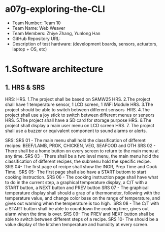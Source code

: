# a07g-exploring-the-CLI

* Team Number: Team 10 
* Team Name: Web Weaver
* Team Members: Zhiye Zhang, Yunlong Han
* GitHub Repository URL:
* Description of test hardware: (development boards, sensors, actuators, laptop + OS, etc)

# 1.Software architecture

## 1. HRS & SRS

HRS:
HRS. 1.The project shall be based on SAMW25
HRS. 2.The project shall have 1 temperature sensor, 1 LCD screen, 1 WiFi Module
HRS. 3.The project should be able to switch between different sensors 
HRS. 4.The project shall use a joy stick to switch between different menus or sensors
HRS. 5.The project shall have a SD card for storage purpose
HRS. 6.The project shall display a main user menu on LCD screen
HRS. 7. The project shall use a buzzer or equivalent component to sound alarms or alerts.

SRS:
SRS 01 - The main menu shall hold the classification of different recipes: BEEF/LAMB, PROK, CHICKEN, VEG, SEAFOOD and OTH
SRS 02 - There shall be a home button on every screen to return to the main menu at any time.
SRS 03 - There shall be a two level menu, the main menu hold the classification of different recipes, the submenu hold the specific recipe.
SRS 04- The first page of recipe shall show the INGR, Prep Time and Cook Time. 
SRS 05- The first page shall also have a START buttom to start cooking instruction.
SRS 06 - The cooking instruction page shall have what to do in the current step, a graphical temperature display, a C/T with a START button, a NEXT button and PREV button
SRS 07 - The graphical temperature display shall should a grap of a thermometer, following with the temperature value, and change color base on the range of temperature, and gives out warning when the temperature is too high. 
SRS 08 - The C/T with a START button shall be able to countdown the cooking time, gives out alarm when the time is over.
SRS 09- The PREV and NEXT button shall be able to switch between different steps of a recipe.
SRS 10- The should be a value display of the kitchen temperature and humidity at every screen.
